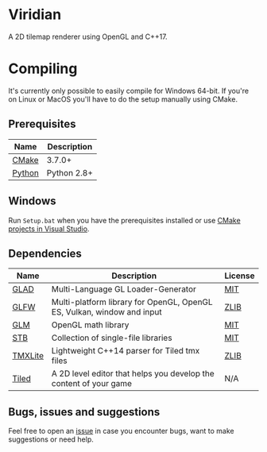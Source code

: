 # Viridian
 A 2D tilemap renderer using OpenGL and C++17.
 
# Compiling
It's currently only possible to easily compile for Windows 64-bit. If you're on Linux or MacOS you'll have to do the setup manually using CMake.

## Prerequisites
Name | Description
------------ | -------------
[CMake](https://cmake.org/) | 3.7.0+
[Python](https://www.python.org/) | Python 2.8+

 ## Windows
 Run `Setup.bat` when you have the prerequisites installed or use [CMake projects in Visual Studio](https://docs.microsoft.com/en-us/cpp/build/cmake-projects-in-visual-studio?view=msvc-170).
 
## Dependencies
Name | Description | License
------------ | ------------- | -------------
[GLAD](https://github.com/Dav1dde/glad) | Multi-Language GL Loader-Generator | [MIT](https://github.com/Dav1dde/glad/blob/master/LICENSE)
[GLFW](https://github.com/glfw/glfw) | Multi-platform library for OpenGL, OpenGL ES, Vulkan, window and input | [ZLIB](https://github.com/glfw/glfw/blob/master/LICENSE.md)
[GLM](https://github.com/g-truc/glm) | OpenGL math library | [MIT](https://github.com/g-truc/glm/blob/master/manual.md#section0)
[STB](https://github.com/nothings/stb) | Collection of single-file libraries | [MIT](https://github.com/nothings/stb/blob/master/LICENSE)
[TMXLite](https://github.com/fallahn/tmxlite) | Lightweight C++14 parser for Tiled tmx files | [ZLIB](https://github.com/fallahn/tmxlite/blob/master/LICENSE)
[Tiled](https://www.mapeditor.org/) | A 2D level editor that helps you develop the content of your game | N/A


## Bugs, issues and suggestions
Feel free to open an [issue](https://github.com/JasperDre/Viridian/issues) in case you encounter bugs, want to make suggestions or need help. 
